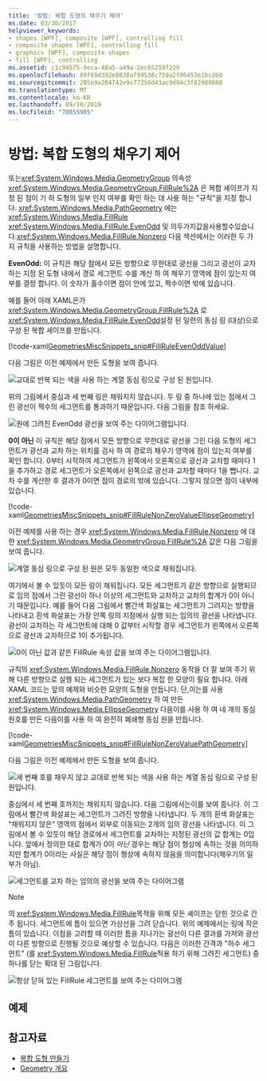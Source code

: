 ```yaml
---
title: '방법: 복합 도형의 채우기 제어'
ms.date: 03/30/2017
helpviewer_keywords:
- shapes [WPF], composite [WPF], controlling fill
- composite shapes [WPF], controlling fill
- graphics [WPF], composite shapes
- fill [WPF], controlling
ms.assetid: c1c94575-9eca-48a5-a49a-2ec65259f229
ms.openlocfilehash: 89f69d392e8838af99538c759a2f06453e1bcd60
ms.sourcegitcommit: 205b9a204742e9c77256d43ac9d94c3f82909808
ms.translationtype: MT
ms.contentlocale: ko-KR
ms.lasthandoff: 09/10/2019
ms.locfileid: "70855905"
---
```

# <a name="how-to-control-the-fill-of-a-composite-shape"></a>방법: 복합 도형의 채우기 제어

또는<xref:System.Windows.Media.GeometryGroup> 의속성<xref:System.Windows.Media.GeometryGroup.FillRule%2A> 은 복합 셰이프가 지정 된 점이 기 하 도형의 일부 인지 여부를 확인 하는 데 사용 하는 "규칙"을 지정 합니다. <xref:System.Windows.Media.PathGeometry> 에는 <xref:System.Windows.Media.FillRule> <xref:System.Windows.Media.FillRule.EvenOdd> 및 의두가지값을사용할수있습니다.<xref:System.Windows.Media.FillRule.Nonzero> 다음 섹션에서는 이러한 두 가지 규칙을 사용하는 방법을 설명합니다.

**EvenOdd:** 이 규칙은 해당 점에서 모든 방향으로 무한대로 광선을 그리고 광선이 교차 하는 지정 된 도형 내에서 경로 세그먼트 수를 계산 하 여 채우기 영역에 점이 있는지 여부를 결정 합니다. 이 숫자가 홀수이면 점이 안에 있고, 짝수이면 밖에 있습니다.

예를 들어 아래 XAML은가 <xref:System.Windows.Media.GeometryGroup.FillRule%2A> 로 <xref:System.Windows.Media.FillRule.EvenOdd>설정 된 일련의 동심 링 (대상)으로 구성 된 복합 셰이프를 만듭니다.

[!code-xaml[GeometriesMiscSnippets_snip#FillRuleEvenOddValue](~/samples/snippets/xaml/VS_Snippets_Wpf/GeometriesMiscSnippets_snip/XAML/FillRuleExample.xaml#fillruleevenoddvalue)]

다음 그림은 이전 예제에서 만든 도형을 보여 줍니다.

![교대로 반복 되는 색을 사용 하는 계열 동심 링으로 구성 된 원입니다.](./media/how-to-control-the-fill-of-a-composite-shape/fillrule-evenodd-property.png)

위의 그림에서 중심과 세 번째 링은 채워지지 않습니다. 두 링 중 하나에 있는 점에서 그린 광선이 짝수의 세그먼트를 통과하기 때문입니다. 다음 그림을 참조 하세요.

![원에 그려진 EvenOdd 광선을 보여 주는 다이어그램입니다.](./media/how-to-control-the-fill-of-a-composite-shape/fillrule-evenodd-rays.png)

**0이 아닌** 이 규칙은 해당 점에서 모든 방향으로 무한대로 광선을 그린 다음 도형의 세그먼트가 광선과 교차 하는 위치를 검사 하 여 경로의 채우기 영역에 점이 있는지 여부를 확인 합니다. 0부터 시작하여 세그먼트가 왼쪽에서 오른쪽으로 광선과 교차할 때마다 1을 추가하고 경로 세그먼트가 오른쪽에서 왼쪽으로 광선과 교차할 때마다 1을 뺍니다. 교차 수를 계산한 후 결과가 0이면 점이 경로의 밖에 있습니다. 그렇지 않으면 점이 내부에 있습니다.

[!code-xaml[GeometriesMiscSnippets_snip#FillRuleNonZeroValueEllipseGeometry](~/samples/snippets/xaml/VS_Snippets_Wpf/GeometriesMiscSnippets_snip/XAML/FillRuleExample.xaml#fillrulenonzerovalueellipsegeometry)]

이전 예제를 사용 하는 경우 <xref:System.Windows.Media.FillRule.Nonzero> 에 대 한 <xref:System.Windows.Media.GeometryGroup.FillRule%2A> 값은 다음 그림을 보여 줍니다.

![계열 동심 링으로 구성 된 원은 모두 동일한 색으로 채워집니다.](./media/how-to-control-the-fill-of-a-composite-shape/fillrule-value-nonzero.png)

여기에서 볼 수 있듯이 모든 링이 채워집니다. 모든 세그먼트가 같은 방향으로 실행되므로 임의 점에서 그린 광선이 하나 이상의 세그먼트와 교차하고 교차의 합계가 0이 아니기 때문입니다. 예를 들어 다음 그림에서 빨간색 화살표는 세그먼트가 그려지는 방향을 나타내고 흰색 화살표는 가장 안쪽 링의 지점에서 실행 되는 임의의 광선을 나타냅니다. 광선이 교차하는 각 세그먼트에 대해 0 값부터 시작할 경우 세그먼트가 왼쪽에서 오른쪽으로 광선과 교차하므로 1이 추가됩니다.

![0이 아닌 값과 같은 FillRule 속성 값을 보여 주는 다이어그램입니다.](./media/how-to-control-the-fill-of-a-composite-shape/fillrule-value-equal-nonzero.png)

규칙의 <xref:System.Windows.Media.FillRule.Nonzero> 동작을 더 잘 보여 주기 위해 다른 방향으로 실행 되는 세그먼트가 있는 보다 복잡 한 모양이 필요 합니다. 아래 XAML 코드는 앞의 예제와 비슷한 모양의 도형을 만듭니다. 단,이는를 사용 <xref:System.Windows.Media.PathGeometry> 하 여 만든 <xref:System.Windows.Media.EllipseGeometry> 다음이를 사용 하 여 네 개의 동심 원호를 만든 다음이를 사용 하 여 완전히 폐쇄형 동심 원을 만듭니다.

[!code-xaml[GeometriesMiscSnippets_snip#FillRuleNonZeroValuePathGeometry](~/samples/snippets/xaml/VS_Snippets_Wpf/GeometriesMiscSnippets_snip/XAML/FillRuleExample.xaml#fillrulenonzerovaluepathgeometry)]

다음 그림은 이전 예제에서 만든 도형을 보여 줍니다.

![세 번째 호를 채우지 않고 교대로 반복 되는 색을 사용 하는 계열 동심 링으로 구성 된 원입니다.](./media/how-to-control-the-fill-of-a-composite-shape/pathgeometry-concentric-arcs.png)

중심에서 세 번째 호까지는 채워지지 않습니다. 다음 그림에서는이를 보여 줍니다. 이 그림에서 빨간색 화살표는 세그먼트가 그려진 방향을 나타냅니다. 두 개의 흰색 화살표는 “채워지지 않은” 영역의 점에서 외부로 이동되는 2개의 임의 광선을 나타냅니다. 이 그림에서 볼 수 있듯이 해당 경로에서 세그먼트를 교차하는 지정된 광선의 값 합계는 0입니다. 앞에서 정의한 대로 합계가 0이 *아닌* 경우는 해당 점이 형상에 속하는 것을 의미하지만 합계가 0이라는 사실은 해당 점이 형상에 속하지 않음을 의미합니다(채우기의 일부가 아님).

![세그먼트를 교차 하는 임의의 광선을 보여 주는 다이어그램](./media/how-to-control-the-fill-of-a-composite-shape/arbitrary-ray-cross-segment.png)

> [!NOTE]
> 의 <xref:System.Windows.Media.FillRule>목적을 위해 모든 셰이프는 닫힌 것으로 간주 됩니다. 세그먼트에 틈이 있으면 가상선을 그려 닫습니다. 위의 예제에서는 링에 작은 틈이 있습니다. 이점을 고려할 때 이러한 틈을 지나가는 광선이 다른 결과를 가져와 광선이 다른 방향으로 진행될 것으로 예상할 수 있습니다. 다음은 이러한 간격과 "허수 세그먼트" (를 <xref:System.Windows.Media.FillRule>적용 하기 위해 그려진 세그먼트) 중 하나를 닫는 확대 된 그림입니다.

![항상 닫혀 있는 FillRule 세그먼트를 보여 주는 다이어그램](./media/how-to-control-the-fill-of-a-composite-shape/fillrule-closed-segments.png)

## <a name="example"></a>예제

## <a name="see-also"></a>참고자료

- [복합 도형 만들기](how-to-create-a-composite-shape.md)
- [Geometry 개요](geometry-overview.md)

